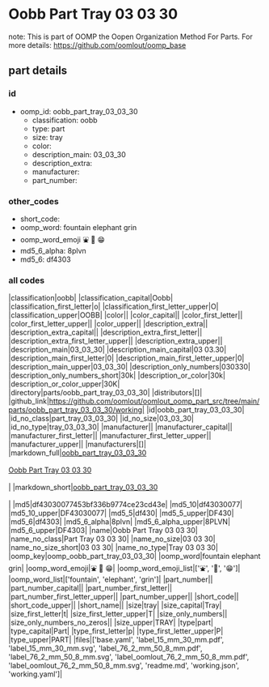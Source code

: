 # Oobb Part Tray 03 03 30  

note: This is part of OOMP the Oopen Organization Method For Parts. For more details: https://github.com/oomlout/oomp_base

##  part details





### id
* oomp_id: oobb_part_tray_03_03_30
  * classification: oobb
  * type: part
  * size: tray
  * color: 
  * description_main: 03_03_30
  * description_extra: 
  * manufacturer: 
  * part_number: 

### other_codes
* short_code: 
* oomp_word: fountain elephant grin
* oomp_word_emoji :fountain: :elephant: :grin:
* md5_6_alpha: 8plvn
* md5_6: df4303

### all codes 
|classification|oobb|
|classification_capital|Oobb|
|classification_first_letter|o|
|classification_first_letter_upper|O|
|classification_upper|OOBB|
|color||
|color_capital||
|color_first_letter||
|color_first_letter_upper||
|color_upper||
|description_extra||
|description_extra_capital||
|description_extra_first_letter||
|description_extra_first_letter_upper||
|description_extra_upper||
|description_main|03_03_30|
|description_main_capital|03 03.30|
|description_main_first_letter|0|
|description_main_first_letter_upper|0|
|description_main_upper|03_03_30|
|description_only_numbers|030330|
|description_only_numbers_short|30k|
|description_or_color|30k|
|description_or_color_upper|30K|
|directory|parts/oobb_part_tray_03_03_30|
|distributors|[]|
|github_link|https://github.com/oomlout/oomlout_oomp_part_src/tree/main/parts/oobb_part_tray_03_03_30/working|
|id|oobb_part_tray_03_03_30|
|id_no_class|part_tray_03_03_30|
|id_no_size|03_03_30|
|id_no_type|tray_03_03_30|
|manufacturer||
|manufacturer_capital||
|manufacturer_first_letter||
|manufacturer_first_letter_upper||
|manufacturer_upper||
|manufacturers|[]|
|markdown_full|[oobb_part_tray_03_03_30](https://github.com/oomlout/oomlout_oomp_part_src/tree/main/parts/oobb_part_tray_03_03_30/working)<br>[](https://github.com/oomlout/oomlout_oomp_part_src/tree/main/parts/oobb_part_tray_03_03_30/working)<br>[Oobb Part Tray 03 03 30](https://github.com/oomlout/oomlout_oomp_part_src/tree/main/parts/oobb_part_tray_03_03_30/working)<br><br>|
|markdown_short|[oobb_part_tray_03_03_30](https://github.com/oomlout/oomlout_oomp_part_src/tree/main/parts/oobb_part_tray_03_03_30/working)<br><br>|
|md5|df43030077453bf336b9774ce23cd43e|
|md5_10|df43030077|
|md5_10_upper|DF43030077|
|md5_5|df430|
|md5_5_upper|DF430|
|md5_6|df4303|
|md5_6_alpha|8plvn|
|md5_6_alpha_upper|8PLVN|
|md5_6_upper|DF4303|
|name|Oobb Part Tray 03 03 30|
|name_no_class|Part Tray 03 03 30|
|name_no_size|03 03 30|
|name_no_size_short|03 03 30|
|name_no_type|Tray 03 03 30|
|oomp_key|oomp_oobb_part_tray_03_03_30|
|oomp_word|fountain elephant grin|
|oomp_word_emoji|:fountain: :elephant: :grin:|
|oomp_word_emoji_list|[':fountain:', ':elephant:', ':grin:']|
|oomp_word_list|['fountain', 'elephant', 'grin']|
|part_number||
|part_number_capital||
|part_number_first_letter||
|part_number_first_letter_upper||
|part_number_upper||
|short_code||
|short_code_upper||
|short_name||
|size|tray|
|size_capital|Tray|
|size_first_letter|t|
|size_first_letter_upper|T|
|size_only_numbers||
|size_only_numbers_no_zeros||
|size_upper|TRAY|
|type|part|
|type_capital|Part|
|type_first_letter|p|
|type_first_letter_upper|P|
|type_upper|PART|
|files|['base.yaml', 'label_15_mm_30_mm.pdf', 'label_15_mm_30_mm.svg', 'label_76_2_mm_50_8_mm.pdf', 'label_76_2_mm_50_8_mm.svg', 'label_oomlout_76_2_mm_50_8_mm.pdf', 'label_oomlout_76_2_mm_50_8_mm.svg', 'readme.md', 'working.json', 'working.yaml']|
